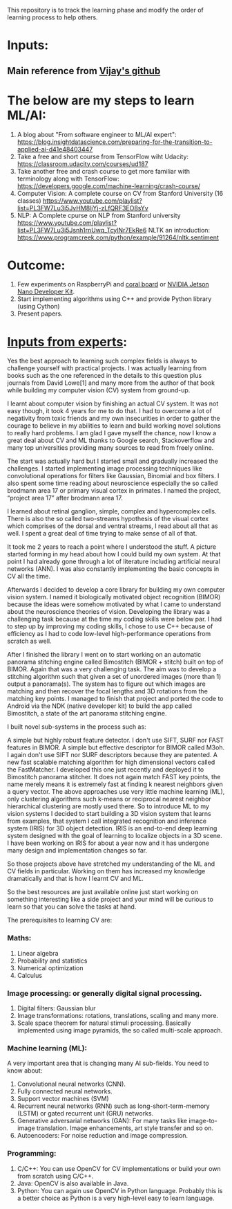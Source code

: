 This repository is to track the learning phase and modify the order of learning process to help others.

# Inputs:
## Main reference from [Vijay's github](https://github.com/vijayDL/DL-playground)

The below are my steps to learn ML/AI:
======================================
1) A blog about "From software engineer to ML/AI expert":
https://blog.insightdatascience.com/preparing-for-the-transition-to-applied-ai-d41e48403447
2) Take a free and short course from TensorFlow wiht Udacity:
https://classroom.udacity.com/courses/ud187
3) Take another free and crash course to get more familiar with terminology along with TensorFlow: 
https://developers.google.com/machine-learning/crash-course/ 
4) Computer Vision: A complete course on CV from Stanford University (16 classes)
https://www.youtube.com/playlist?list=PL3FW7Lu3i5JvHM8ljYj-zLfQRF3EO8sYv
5) NLP: A Complete cpurse on NLP from Stanford university
https://www.youtube.com/playlist?list=PL3FW7Lu3i5Jsnh1rnUwq_TcylNr7EkRe6
NLTK an introduction: https://www.programcreek.com/python/example/91264/nltk.sentiment

Outcome:
=======
1) Few experiments on RaspberryPi and [coral board](https://coral.withgoogle.com/products/dev-board) or [NVIDIA Jetson Nano Developer Kit](https://store.nvidia.com/store?Action=DisplayPage&Locale=en_US&SiteID=nvidia&id=QuickBuyCartPage).
2) Start implementing algorithms using C++ and provide Python library (using Cython)
3) Present papers.


# [Inputs from experts](https://www.quora.com/What-are-the-best-resources-for-learning-computer-vision-for-someone-with-a-background-in-probability-and-linear-algebra-and-a-little-bit-in-machine-learning-The-book-%E2%80%9CComputer-Vision-Algorithms-and-Applications%E2%80%9D-is-not-very-beginner-friendly):

Yes the best approach to learning such complex fields is always to challenge yourself with practical projects. I was actually learning from books such as the one referenced in the details to this question plus journals from David Lowe[1] and many more from the author of that book while building my computer vision (CV) system from ground-up.

I learnt about computer vision by finishing an actual CV system. It was not easy though, it took 4 years for me to do that. I had to overcome a lot of negativity from toxic friends and my own insecurities in order to gather the courage to believe in my abilities to learn and build working novel solutions to really hard problems. I am glad I gave myself the chance, now I know a great deal about CV and ML thanks to Google search, Stackoverflow and many top universities providing many sources to read from freely online.

The start was actually hard but I started small and gradually increased the challenges. I started implementing image processing techniques like convolutional operations for filters like Gaussian, Binomial and box filters. I also spent some time reading about neuroscience especially the so called brodmann area 17 or primary visual cortex in primates. I named the project, “project area 17” after brodmann area 17.

I learned about retinal ganglion, simple, complex and hypercomplex cells. There is also the so called two-streams hypothesis of the visual cortex which comprises of the dorsal and ventral streams, I read about all that as well. I spent a great deal of time trying to make sense of all of that.

It took me 2 years to reach a point where I understood the stuff. A picture started forming in my head about how I could build my own system. At that point I had already gone through a lot of literature including artificial neural networks (ANN). I was also constantly implementing the basic concepts in CV all the time.

Afterwards I decided to develop a core library for building my own computer vision system. I named it biologically motivated object recognition (BIMOR) because the ideas were somehow motivated by what I came to understand about the neuroscience theories of vision. Developing the library was a challenging task because at the time my coding skills were below par. I had to step up by improving my coding skills, I chose to use C++ because of efficiency as I had to code low-level high-performance operations from scratch as well.

After I finished the library I went on to start working on an automatic panorama stitching engine called Bimostitch (BIMOR + stitch) built on top of BIMOR. Again that was a very challenging task. The aim was to develop a stitching algorithm such that given a set of unordered images (more than 1) output a panorama(s). The system has to figure out which images are matching and then recover the focal lengths and 3D rotations from the matching key points. I managed to finish that project and ported the code to Android via the NDK (native developer kit) to build the app called Bimostitch, a state of the art panorama stitching engine.

I built novel sub-systems in the process such as:

A simple but highly robust feature detector. I don't use SIFT, SURF nor FAST features in BIMOR.
A simple but effective descriptor for BIMOR called M3oh. I again don't use SIFT nor SURF descriptors because they are patented.
A new fast scalable matching algorithm for high dimensional vectors called the FastMatcher. I developed this one just recently and deployed it to Bimostitch panorama stitcher. It does not again match FAST key points, the name merely means it is extremely fast at finding k nearest neighbors given a query vector.
The above approaches use very little machine learning (ML), only clustering algorithms such k-means or reciprocal nearest neighbor hierarchical clustering are mostly used there. So to introduce ML to my vision systems I decided to start building a 3D vision system that learns from examples, that system I call integrated recognition and inference system (IRIS) for 3D object detection. IRIS is an end-to-end deep learning system designed with the goal of learning to localize objects in a 3D scene. I have been working on IRIS for about a year now and it has undergone many design and implementation changes so far.

So those projects above have stretched my understanding of the ML and CV fields in particular. Working on them has increased my knowledge dramatically and that is how I learnt CV and ML.

So the best resources are just available online just start working on something interesting like a side project and your mind will be curious to learn so that you can solve the tasks at hand.

The prerequisites to learning CV are:

### Maths:
1. Linear algebra
2. Probability and statistics
3. Numerical optimization
4. Calculus

### Image processing: or generally digital signal processing.
1. Digital filters: Gaussian blur
2. Image transformations: rotations, translations, scaling and many more.
3. Scale space theorem for natural stimuli processing. Basically implemented using image pyramids, the so called multi-scale approach.

### Machine learning (ML): 
A very important area that is changing many AI sub-fields. You need to know about:
1. Convolutional neural networks (CNN).
2. Fully connected neural networks.
3. Support vector machines (SVM)
4. Recurrent neural networks (RNN) such as long-short-term-memory (LSTM) or gated recurrent unit (GRU) networks.
5. Generative adversarial networks (GAN): For many tasks like image-to-image translation. Image enhancements, art style transfer and so on.
6. Autoencoders: For noise reduction and image compression.

### Programming:
1. C/C++: You can use OpenCV for CV implementations or build your own from scratch using C/C++.
2. Java: OpenCV is also available in Java.
3. Python: You can again use OpenCV in Python language. Probably this is a better choice as Python is a very high-level easy to learn language.
